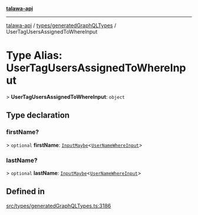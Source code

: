 [**talawa-api**](../../../README.md)

***

[talawa-api](../../../modules.md) / [types/generatedGraphQLTypes](../README.md) / UserTagUsersAssignedToWhereInput

# Type Alias: UserTagUsersAssignedToWhereInput

\> **UserTagUsersAssignedToWhereInput**: `object`

## Type declaration

### firstName?

\> `optional` **firstName**: [`InputMaybe`](InputMaybe.md)\<[`UserNameWhereInput`](UserNameWhereInput.md)\>

### lastName?

\> `optional` **lastName**: [`InputMaybe`](InputMaybe.md)\<[`UserNameWhereInput`](UserNameWhereInput.md)\>

## Defined in

[src/types/generatedGraphQLTypes.ts:3186](https://github.com/PalisadoesFoundation/talawa-api/blob/039b0f127fb8caa46d57186ab4b3bb27fe150903/src/types/generatedGraphQLTypes.ts#L3186)
